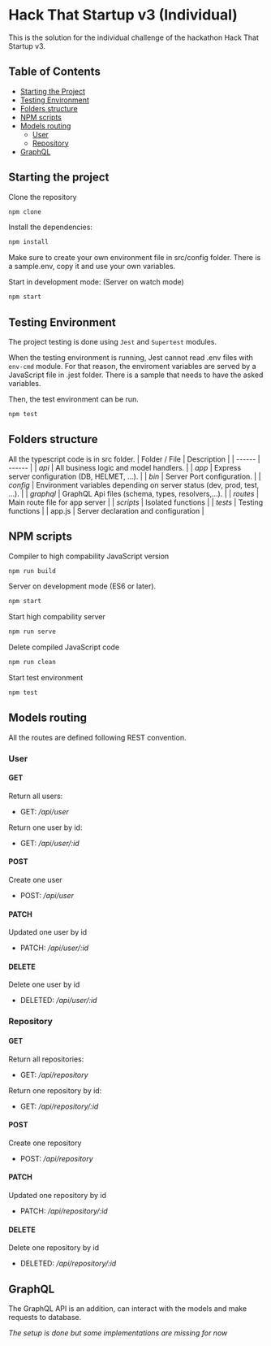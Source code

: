 # Hack That Startup v3 (Individual)

This is the solution for the individual challenge of the hackathon Hack That Startup v3.

## Table of Contents

* [Starting the Project](#starting-the-project)
* [Testing Environment](#testing-environment)
* [Folders structure](#folders-structure)
* [NPM scripts](#npm-scripts)
* [Models routing](#models-routing)
  * [User](#user)
  * [Repository](#repository)
* [GraphQL](#graphql)

## Starting the project

Clone the repository

```sh
npm clone
```

Install the dependencies:
```sh
npm install
```

Make sure to create your own environment file in src/config folder. There is a sample.env, copy it and use your own variables.



Start in development mode: (Server on watch mode)
```sh
npm start
```

## Testing Environment
The project testing is done using ``Jest`` and ``Supertest`` modules. 

When the testing environment is running, Jest cannot read .env files with `env-cmd` module. For that reason, the enviroment variables are served by a JavaScript file in .jest folder. There is a sample that needs to have the asked variables.

Then, the test environment can be run.
```sh
npm test
```

## Folders structure
All the typescript code is in src folder.
| Folder / File | Description |
| ------ | ------ |
|    *api*    |   All business logic and model handlers.     | 
|    *app*    |   Express server configuration  (DB, HELMET, ...).  | 
|    *bin*    |   Server Port configuration. | 
|    *config*    |   Environment variables depending on server status (dev, prod, test, ...).     | 
|    *graphql*    |   GraphQL Api files (schema, types, resolvers,...).     | 
|    *routes*    |   Main route file for app server     | 
|    *scripts*    |  Isolated functions      | 
|    *tests*    |   Testing functions    | 
|    app.js   |   Server declaration and configuration      |

## NPM scripts

Compiler to high compability JavaScript version
```sh
npm run build
```

Server on development mode (ES6 or later).
```sh
npm start
```

Start high compability server
```sh
npm run serve
```

Delete compiled JavaScript code
```sh
npm run clean
```

Start test environment
```sh
npm test
```

## Models routing
All the routes are defined following REST convention.
### User
#### GET
Return all users:

* GET: */api/user*  

Return one user by id:

* GET: */api/user/:id* 

#### POST
Create one user

* POST: */api/user*
#### PATCH
Updated one user by id

* PATCH: */api/user/:id*
#### DELETE
Delete one user by id

* DELETED: */api/user/:id*
### Repository
#### GET
Return all repositories:

* GET: */api/repository*  

Return one repository by id:

* GET: */api/repository/:id* 

#### POST
Create one repository

* POST: */api/repository*
#### PATCH
Updated one repository by id

* PATCH: */api/repository/:id*
#### DELETE
Delete one repository by id

* DELETED: */api/repository/:id*

## GraphQL
The GraphQL API is an addition, can interact with the models and make requests to database.

*The setup is done but some implementations are missing for now*